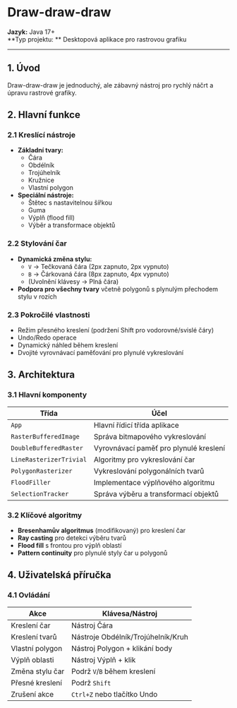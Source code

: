 # Draw-draw-draw 
**Jazyk:** Java 17+ \
**Typ projektu:
** Desktopová aplikace pro rastrovou grafiku

---

## 1. Úvod

Draw-draw-draw je jednoduchý, ale zábavný nástroj pro rychlý náčrt a úpravu rastrové grafiky.

## 2. Hlavní funkce

### 2.1 Kreslící nástroje
- **Základní tvary:**
    - Čára
    - Obdélník
    - Trojúhelník
    - Kružnice
    - Vlastní polygon
- **Speciální nástroje:**
    - Štětec s nastavitelnou šířkou
    - Guma
    - Výplň (flood fill)
    - Výběr a transformace objektů

### 2.2 Stylování čar
- **Dynamická změna stylu:**
    - `V` → Tečkovaná čára (2px zapnuto, 2px vypnuto)
    - `B` → Čárkovaná čára (8px zapnuto, 4px vypnuto)
    - (Uvolnění klávesy → Plná čára)
- **Podpora pro všechny tvary** včetně polygonů s plynulým přechodem stylu v rozích

### 2.3 Pokročilé vlastnosti
- Režim přesného kreslení (podržení Shift pro vodorovné/svislé čáry)
- Undo/Redo operace
- Dynamický náhled během kreslení
- Dvojité vyrovnávací paměťování pro plynulé vykreslování

## 3. Architektura

### 3.1 Hlavní komponenty
| Třída | Účel |
|-------|------|
| `App` | Hlavní řídicí třída aplikace |
| `RasterBufferedImage` | Správa bitmapového vykreslování |
| `DoubleBufferedRaster` | Vyrovnávací paměť pro plynulé kreslení |
| `LineRasterizerTrivial` | Algoritmy pro vykreslování čar |
| `PolygonRasterizer` | Vykreslování polygonálních tvarů |
| `FloodFiller` | Implementace výplňového algoritmu |
| `SelectionTracker` | Správa výběru a transformací objektů |

### 3.2 Klíčové algoritmy
- **Bresenhamův algoritmus** (modifikovaný) pro kreslení čar
- **Ray casting** pro detekci výběru tvarů
- **Flood fill** s frontou pro výplň oblastí
- **Pattern continuity** pro plynulé styly čar u polygonů

## 4. Uživatelská příručka

### 4.1 Ovládání
| Akce | Klávesa/Nástroj |
|------|-----------------|
| Kreslení čar | Nástroj Čára |
| Kreslení tvarů | Nástroje Obdélník/Trojúhelník/Kruh |
| Vlastní polygon | Nástroj Polygon + klikání body |
| Výplň oblasti | Nástroj Výplň + klik |
| Změna stylu čar | Podrž `V`/`B` během kreslení |
| Přesné kreslení | Podrž `Shift` |
| Zrušení akce | `Ctrl+Z` nebo tlačítko Undo |
